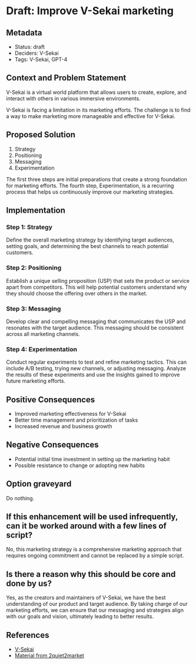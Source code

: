 # Draft: Improve V-Sekai marketing

## Metadata

- Status: draft <!-- draft | proposed | rejected | accepted | deprecated | superseded by -->
- Deciders: V-Sekai
- Tags: V-Sekai, GPT-4

## Context and Problem Statement

V-Sekai is a virtual world platform that allows users to create, explore, and interact with others in various immersive environments.

V-Sekai is facing a limitation in its marketing efforts. The challenge is to find a way to make marketing more manageable and effective for V-Sekai.

## Proposed Solution

1. Strategy
2. Positioning
3. Messaging
4. Experimentation

The first three steps are initial preparations that create a strong foundation for marketing efforts. The fourth step, Experimentation, is a recurring process that helps us continuously improve our marketing strategies.

## Implementation

### Step 1: Strategy

Define the overall marketing strategy by identifying target audiences, setting goals, and determining the best channels to reach potential customers.

### Step 2: Positioning

Establish a unique selling proposition (USP) that sets the product or service apart from competitors. This will help potential customers understand why they should choose the offering over others in the market.

### Step 3: Messaging

Develop clear and compelling messaging that communicates the USP and resonates with the target audience. This messaging should be consistent across all marketing channels.

### Step 4: Experimentation

Conduct regular experiments to test and refine marketing tactics. This can include A/B testing, trying new channels, or adjusting messaging. Analyze the results of these experiments and use the insights gained to improve future marketing efforts.

## Positive Consequences

- Improved marketing effectiveness for V-Sekai
- Better time management and prioritization of tasks
- Increased revenue and business growth

## Negative Consequences

- Potential initial time investment in setting up the marketing habit
- Possible resistance to change or adopting new habits

## Option graveyard

Do nothing.

## If this enhancement will be used infrequently, can it be worked around with a few lines of script?

No, this marketing strategy is a comprehensive marketing approach that requires ongoing commitment and cannot be replaced by a simple script.

## Is there a reason why this should be core and done by us?

Yes, as the creators and maintainers of V-Sekai, we have the best understanding of our product and target audience. By taking charge of our marketing efforts, we can ensure that our messaging and strategies align with our goals and vision, ultimately leading to better results.

## References

- [V-Sekai](https://v-sekai.org/)
- [Material from 2quiet2market](https://2quiet2market.com)
